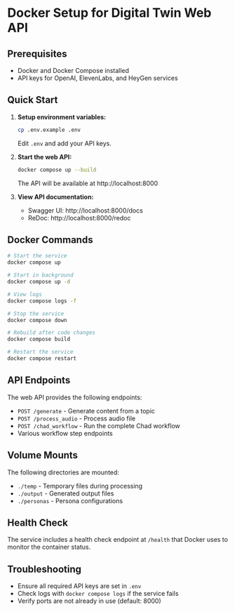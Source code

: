 # Docker Setup for Digital Twin Web API

## Prerequisites
- Docker and Docker Compose installed
- API keys for OpenAI, ElevenLabs, and HeyGen services

## Quick Start

1. **Setup environment variables:**
   ```bash
   cp .env.example .env
   ```
   Edit `.env` and add your API keys.

2. **Start the web API:**
   ```bash
   docker compose up --build
   ```
   The API will be available at http://localhost:8000

3. **View API documentation:**
   - Swagger UI: http://localhost:8000/docs
   - ReDoc: http://localhost:8000/redoc

## Docker Commands

```bash
# Start the service
docker compose up

# Start in background
docker compose up -d

# View logs
docker compose logs -f

# Stop the service
docker compose down

# Rebuild after code changes
docker compose build

# Restart the service
docker compose restart
```

## API Endpoints

The web API provides the following endpoints:
- `POST /generate` - Generate content from a topic
- `POST /process_audio` - Process audio file
- `POST /chad_workflow` - Run the complete Chad workflow
- Various workflow step endpoints

## Volume Mounts

The following directories are mounted:
- `./temp` - Temporary files during processing
- `./output` - Generated output files  
- `./personas` - Persona configurations

## Health Check

The service includes a health check endpoint at `/health` that Docker uses to monitor the container status.

## Troubleshooting

- Ensure all required API keys are set in `.env`
- Check logs with `docker compose logs` if the service fails
- Verify ports are not already in use (default: 8000)
